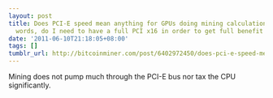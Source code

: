 ```yaml
---
layout: post
title: Does PCI-E speed mean anything for GPUs doing mining calculations?  In other
  words, do I need to have a full PCI x16 in order to get full benefit of my 6990?
date: '2011-06-10T21:18:05+08:00'
tags: []
tumblr_url: http://bitcoinminer.com/post/6402972450/does-pci-e-speed-mean-anything-for-gpus-doing
---
```

Mining does not pump much through the PCI-E bus nor tax the CPU significantly.  

